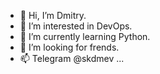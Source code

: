 - 👋 Hi, I’m Dmitry.
- 👀 I’m interested in DevOps.
- 🌱 I’m currently learning Python.
- 💞️ I’m looking for frends.
- 📫 Telegram @skdmev ...

<!---
skdmev/skdmev is a ✨ special ✨ repository because its `README.md` (this file) appears on your GitHub profile.
You can click the Preview link to take a look at your changes.
--->
